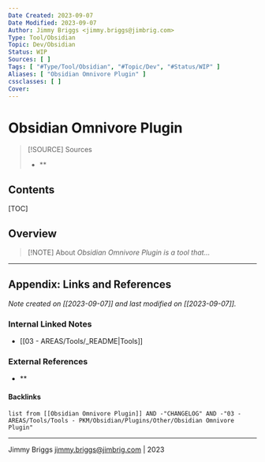 ```yaml
---
Date Created: 2023-09-07
Date Modified: 2023-09-07
Author: Jimmy Briggs <jimmy.briggs@jimbrig.com>
Type: Tool/Obsidian
Topic: Dev/Obsidian
Status: WIP
Sources: [ ]
Tags: [ "#Type/Tool/Obsidian", "#Topic/Dev", "#Status/WIP" ]
Aliases: [ "Obsidian Omnivore Plugin" ]
cssclasses: [ ]
Cover:
---
```


# Obsidian Omnivore Plugin

> [!SOURCE] Sources
> - **

## Contents

[TOC]

## Overview

> [!NOTE] About
> *Obsidian Omnivore Plugin is a tool that...*

***

## Appendix: Links and References

*Note created on [[2023-09-07]] and last modified on [[2023-09-07]].*

### Internal Linked Notes

- [[03 - AREAS/Tools/_README|Tools]]

### External References

- **

#### Backlinks

```dataview
list from [[Obsidian Omnivore Plugin]] AND -"CHANGELOG" AND -"03 - AREAS/Tools/Tools - PKM/Obsidian/Plugins/Other/Obsidian Omnivore Plugin"
```


***

Jimmy Briggs <jimmy.briggs@jimbrig.com> | 2023

